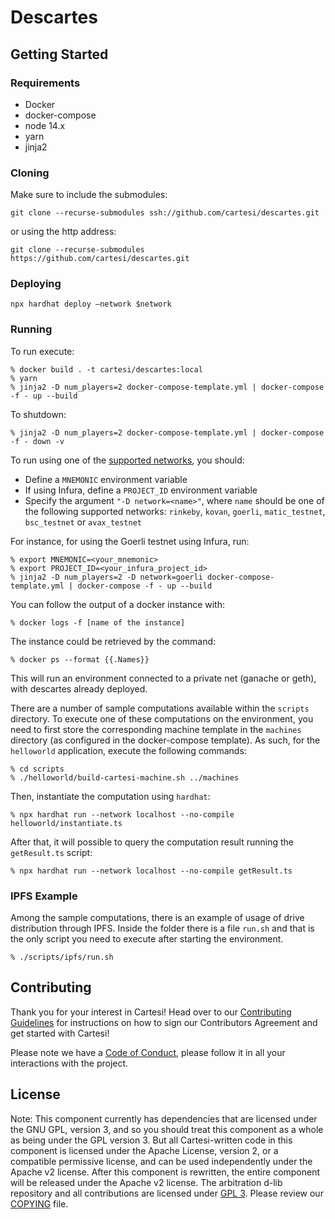 # Descartes

## Getting Started

### Requirements

- Docker
- docker-compose
- node 14.x
- yarn
- jinja2

### Cloning

Make sure to include the submodules:
```
git clone --recurse-submodules ssh://github.com/cartesi/descartes.git
```
or using the http address:
```
git clone --recurse-submodules https://github.com/cartesi/descartes.git
```

### Deploying
```
npx hardhat deploy —network $network
```

### Running

To run execute:
```
% docker build . -t cartesi/descartes:local
% yarn
% jinja2 -D num_players=2 docker-compose-template.yml | docker-compose -f - up --build
```

To shutdown:
```
% jinja2 -D num_players=2 docker-compose-template.yml | docker-compose -f - down -v
```

To run using one of the [supported networks](https://cartesi.io/en/docs/descartes/supported-networks/), you should:
- Define a `MNEMONIC` environment variable
- If using Infura, define a `PROJECT_ID` environment variable
- Specify the argument `"-D network=<name>"`, where `name` should be one of the following supported networks: `rinkeby`, `kovan`, `goerli`, `matic_testnet`, `bsc_testnet` or `avax_testnet`

For instance, for using the Goerli testnet using Infura, run:
```
% export MNEMONIC=<your_mnemonic>
% export PROJECT_ID=<your_infura_project_id>
% jinja2 -D num_players=2 -D network=goerli docker-compose-template.yml | docker-compose -f - up --build
```

You can follow the output of a docker instance with:
```
% docker logs -f [name of the instance]
```
The instance could be retrieved by the command:
```
% docker ps --format {{.Names}}
```

This will run an environment connected to a private net (ganache or geth), with descartes already deployed.

There are a number of sample computations available within the `scripts` directory. To execute one of these computations on the environment, you need to first store the corresponding machine template in the `machines` directory (as configured in the docker-compose template). As such, for the `helloworld` application, execute the following commands:
```
% cd scripts
% ./helloworld/build-cartesi-machine.sh ../machines
```

Then, instantiate the computation using `hardhat`:
```
% npx hardhat run --network localhost --no-compile helloworld/instantiate.ts
```

After that, it will possible to query the computation result running the `getResult.ts` script:
```
% npx hardhat run --network localhost --no-compile getResult.ts
```
### IPFS Example
  
Among the sample computations, there is an example of usage of drive distribution through IPFS. Inside the folder there is a file `run.sh` and that is the only script you need to execute after starting the environment.

```
% ./scripts/ipfs/run.sh
```
  

## Contributing

Thank you for your interest in Cartesi! Head over to our [Contributing Guidelines](CONTRIBUTING.md) for instructions on how to sign our Contributors Agreement and get started with Cartesi!

Please note we have a [Code of Conduct](CODE_OF_CONDUCT.md), please follow it in all your interactions with the project.

## License

Note: This component currently has dependencies that are licensed under the GNU GPL, version 3, and so you should treat this component as a whole as being under the GPL version 3. But all Cartesi-written code in this component is licensed under the Apache License, version 2, or a compatible permissive license, and can be used independently under the Apache v2 license. After this component is rewritten, the entire component will be released under the Apache v2 license.
The arbitration d-lib repository and all contributions are licensed under
[GPL 3](https://www.gnu.org/licenses/gpl-3.0.en.html). Please review our [COPYING](COPYING) file.
